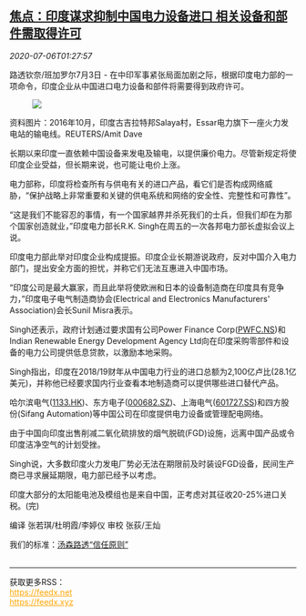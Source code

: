 <!--1594002195000-->
[焦点：印度谋求抑制中国电力设备进口 相关设备和部件需取得许可](https://cn.reuters.com/article/india-power-equipment-parts-china-0706-idCNKBS24703R)
------

<div><i>2020-07-06T01:27:57</i></div><div class="StandardArticleBody_body"><p>路透钦奈/班加罗尔7月3日 - 在中印军事紧张局面加剧之际，根据印度电力部的一项命令，印度企业从中国进口电力设备和部件将需要得到政府许可。 </p><div class="PrimaryAsset_container"><div class="Image_container" tabindex="-1"><figure class="Image_zoom" style="padding-bottom:"><div class="LazyImage_container LazyImage_dark" style="background-image:none"><img src="//s3.reutersmedia.net/resources/r/?m=02&amp;d=20200706&amp;t=2&amp;i=1524716973&amp;r=LYNXMPEG65016&amp;w=600" aria-label="资料图片：2016年10月，印度古吉拉特邦Salaya村，Essar电力旗下一座火力发电站的输电线。REUTERS/Amit Dave"/><div class="LazyImage_image LazyImage_fallback" style="background-image:url(//s3.reutersmedia.net/resources/r/?m=02&amp;d=20200706&amp;t=2&amp;i=1524716973&amp;r=LYNXMPEG65016&amp;w=600);background-position:center center;background-color:inherit"></div></div><div class="Image_expand-button" aria-label="Expand Image Slideshow" role="button" tabindex="0"></div></figure><figcaption><div class="Image_caption"><span>资料图片：2016年10月，印度古吉拉特邦Salaya村，Essar电力旗下一座火力发电站的输电线。REUTERS/Amit Dave</span></div></figcaption></div></div><p>长期以来印度一直依赖中国设备来发电及输电，以提供廉价电力。尽管新规定将使印度企业受益，但长期来说，也可能让电价上涨。 </p><p>电力部称，印度将检查所有与供电有关的进口产品，看它们是否构成网络威胁，“保护战略上非常重要和关键的供电系统和网络的安全性、完整性和可靠性”。 </p><p>“这是我们不能容忍的事情，有一个国家越界并杀死我们的士兵，但我们却在为那个国家创造就业，”印度电力部长R.K. Singh在周五的一次各邦电力部长虚拟会议上说。 </p><p>印度电力部此举对印度企业构成提振。印度企业长期游说政府，反对中国介入电力部门，提出安全方面的担忧，并称它们无法互惠进入中国市场。 </p><p>“印度公司是最大赢家，而且此举将使欧洲和日本的设备制造商在印度具有竞争力，”印度电子电气制造商协会(Electrical and Electronics Manufacturers' Association)会长Sunil Misra表示。 </p><p>Singh还表示，政府计划通过要求国有公司Power Finance Corp(<span id="symbol_PWFC.NS_0"><a href="//www.reuters.com/companies/PWFC.NS">PWFC.NS</a></span>)和Indian Renewable Energy Development Agency Ltd向在印度采购零部件和设备的电力公司提供低息贷款，以激励本地采购。 </p><p>Singh指出，印度在2018/19财年从中国电力行业的进口总额为2,100亿卢比(28.1亿美元)，并称他已经要求国内行业查看本地制造商可以提供哪些进口替代产品。 </p><p>哈尔滨电气(<span id="symbol_1133.HK_1"><a href="//www.reuters.com/companies/1133.HK">1133.HK</a></span>)、东方电子(<span id="symbol_000682.SZ_2"><a href="//www.reuters.com/companies/000682.SZ">000682.SZ</a></span>)、上海电气(<span id="symbol_601727.SS_3"><a href="//www.reuters.com/companies/601727.SS">601727.SS</a></span>)和四方股份(Sifang Automation)等中国公司在印度提供电力设备或管理配电网络。 </p><p>由于中国向印度出售削减二氧化硫排放的烟气脱硫(FGD)设施，远离中国产品或令印度洁净空气的计划受挫。 </p><p>Singh说，大多数印度火力发电厂势必无法在期限前及时装设FGD设备，民间生产商已寻求展延期限，电力部已经予以考虑。 </p><p>印度大部分的太阳能电池及模组也是来自中国，正考虑对其征收20-25%进口关税。(完) </p><div class="Attribution_container"><div class="Attribution_attribution"><p class="Attribution_content">编译 张若琪/杜明霞/李婷仪 审校 张荻/王灿 </p></div></div><div class="StandardArticleBody_trustBadgeContainer"><span class="StandardArticleBody_trustBadgeTitle">我们的标准：</span><span class="trustBadgeUrl"><a href="https://www.thomsonreuters.cn/content/dam/openweb/documents/pdf/china/brochures/about-us-1.pdf">汤森路透“信任原则”</a></span></div></div><br><hr><div>获取更多RSS：<br><a href="https://feedx.net" style="color:orange" target="_blank">https://feedx.net</a> <br><a href="https://feedx.xyz" style="color:orange" target="_blank">https://feedx.xyz</a><br></div>
